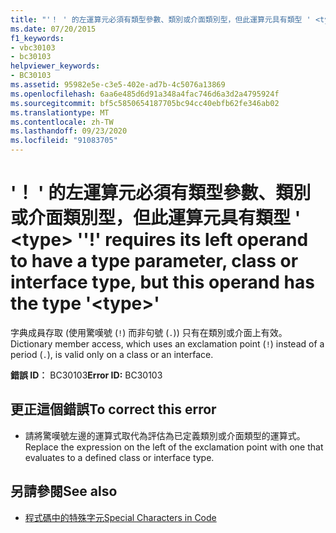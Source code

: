 ```yaml
---
title: "'！ ' 的左運算元必須有類型參數、類別或介面類別型，但此運算元具有類型 ' <type> '"
ms.date: 07/20/2015
f1_keywords:
- vbc30103
- bc30103
helpviewer_keywords:
- BC30103
ms.assetid: 95982e5e-c3e5-402e-ad7b-4c5076a13869
ms.openlocfilehash: 6aa6e485d6d91a348a4fac746d6a3d2a4795924f
ms.sourcegitcommit: bf5c5850654187705bc94cc40ebfb62fe346ab02
ms.translationtype: MT
ms.contentlocale: zh-TW
ms.lasthandoff: 09/23/2020
ms.locfileid: "91083705"
---
```

# <a name="-requires-its-left-operand-to-have-a-type-parameter-class-or-interface-type-but-this-operand-has-the-type-type"></a><span data-ttu-id="8c8ff-102">'！ ' 的左運算元必須有類型參數、類別或介面類別型，但此運算元具有類型 ' \<type> '</span><span class="sxs-lookup"><span data-stu-id="8c8ff-102">'!' requires its left operand to have a type parameter, class or interface type, but this operand has the type '\<type>'</span></span>

<span data-ttu-id="8c8ff-103">字典成員存取 (使用驚嘆號 (`!`) 而非句號 (`.`)) 只有在類別或介面上有效。</span><span class="sxs-lookup"><span data-stu-id="8c8ff-103">Dictionary member access, which uses an exclamation point (`!`) instead of a period (`.`), is valid only on a class or an interface.</span></span>  
  
 <span data-ttu-id="8c8ff-104">**錯誤 ID︰** BC30103</span><span class="sxs-lookup"><span data-stu-id="8c8ff-104">**Error ID:** BC30103</span></span>  
  
## <a name="to-correct-this-error"></a><span data-ttu-id="8c8ff-105">更正這個錯誤</span><span class="sxs-lookup"><span data-stu-id="8c8ff-105">To correct this error</span></span>  
  
- <span data-ttu-id="8c8ff-106">請將驚嘆號左邊的運算式取代為評估為已定義類別或介面類型的運算式。</span><span class="sxs-lookup"><span data-stu-id="8c8ff-106">Replace the expression on the left of the exclamation point with one that evaluates to a defined class or interface type.</span></span>  
  
## <a name="see-also"></a><span data-ttu-id="8c8ff-107">另請參閱</span><span class="sxs-lookup"><span data-stu-id="8c8ff-107">See also</span></span>

- [<span data-ttu-id="8c8ff-108">程式碼中的特殊字元</span><span class="sxs-lookup"><span data-stu-id="8c8ff-108">Special Characters in Code</span></span>](../programming-guide/program-structure/special-characters-in-code.md)

